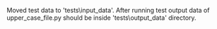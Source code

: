 Moved test data to 'tests\input_data'. After running test output data of upper_case_file.py should be inside 'tests\output_data' directory.